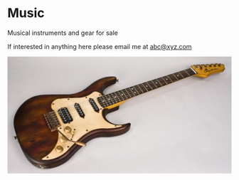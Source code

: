 # Music
Musical instruments and gear for sale

If interested in anything here please email me at abc@xyz.com



![alt text](pics/LargeGuitarTest1.jpg)
